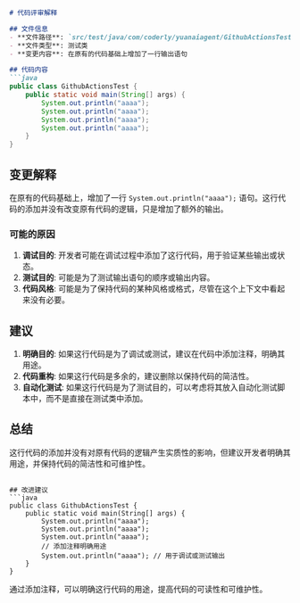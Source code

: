 ```markdown
# 代码评审解释

## 文件信息
- **文件路径**: `src/test/java/com/coderly/yuanaiagent/GithubActionsTest.java`
- **文件类型**: 测试类
- **变更内容**: 在原有的代码基础上增加了一行输出语句

## 代码内容
```java
public class GithubActionsTest {
    public static void main(String[] args) {
        System.out.println("aaaa");
        System.out.println("aaaa");
        System.out.println("aaaa");
        System.out.println("aaaa");
    }
}
```

## 变更解释
在原有的代码基础上，增加了一行 `System.out.println("aaaa");` 语句。这行代码的添加并没有改变原有代码的逻辑，只是增加了额外的输出。

### 可能的原因
1. **调试目的**: 开发者可能在调试过程中添加了这行代码，用于验证某些输出或状态。
2. **测试目的**: 可能是为了测试输出语句的顺序或输出内容。
3. **代码风格**: 可能是为了保持代码的某种风格或格式，尽管在这个上下文中看起来没有必要。

## 建议
1. **明确目的**: 如果这行代码是为了调试或测试，建议在代码中添加注释，明确其用途。
2. **代码重构**: 如果这行代码是多余的，建议删除以保持代码的简洁性。
3. **自动化测试**: 如果这行代码是为了测试目的，可以考虑将其放入自动化测试脚本中，而不是直接在测试类中添加。

## 总结
这行代码的添加并没有对原有代码的逻辑产生实质性的影响，但建议开发者明确其用途，并保持代码的简洁性和可维护性。
```

## 改进建议
```java
public class GithubActionsTest {
    public static void main(String[] args) {
        System.out.println("aaaa");
        System.out.println("aaaa");
        System.out.println("aaaa");
        // 添加注释明确用途
        System.out.println("aaaa"); // 用于调试或测试输出
    }
}
```

通过添加注释，可以明确这行代码的用途，提高代码的可读性和可维护性。